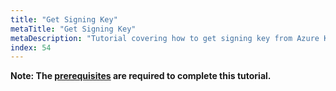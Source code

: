 ```yaml
---
title: "Get Signing Key"
metaTitle: "Get Signing Key"
metaDescription: "Tutorial covering how to get signing key from Azure Key Vault into Kubernetes, either as a native Kubernetes secret or directly injected into a container."
index: 54
---
```


**Note: The [prerequisites](/tutorials/0-prerequisites) are required to complete this tutorial.**
